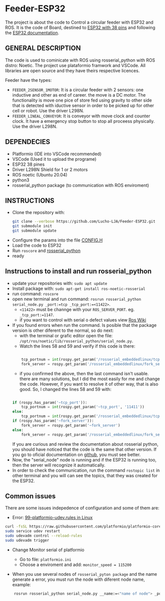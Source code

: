 # Feeder-ESP32
The project is about the code to Control a circular feeder with ESP32 and ROS. It is the code of Board, destined to [ESP32 with 38 pins](https://uelectronics.com/producto/esp32-38-pines-esp-wroom-32/) and following the [ESP32 documentation](https://randomnerdtutorials.com/esp32-pinout-reference-gpios/).

## GENERAL DESCRIPTION
The code is used to cominicate with ROS using rosserial_python with ROS distro: Noetic. The project use plataformio framwork and VSCode. All libraries are open source and they have theirs respective licences.

Feeder have the types:
- `FEEDER_2SENSOR_1MOTOR`: It is a circular feeder with 2 sensors: one inductive and other as end of career. the move is a DC motor. The functionality is move one pice of store fed using gravity to other side that is detected with iductive sensor in order to be 
picked up for other cell or robot. Use the driver L298N.
- `FEEDER_LINEAL_CONVEYOR`: It is conveyor with move clock and counter clock. It have a emergency stop button to stop all proceess physically. Use the driver L298N.

## DEPENDECIES
- Platformio (IDE into VSCode recommended)
- VSCode (Used it to upload the programe)
- ESP32 38 pines
- Driver L298N Shield for 1 or 2 motors
- ROS noetic (Ubuntu 20.04)
- python3
- rosserial_python package (to communication with ROS enviroment)

## INSTRUCTIONS
- Clone the repository with:
    ```bash
    git clone --verbose https://github.com/Lucho-LJA/Feeder-ESP32.git
    git submodule init
    git submodule update
    ```
- Configure the params into the file [CONFIG.H](/include/CONFIG.h)
- Load the code to ESP32
- Run `roscore` and [rosserial_python](#instructions-to-install-and-run-rosserialpython)
- ready

## Instructions to install and run rosserial_python
- update your repositories with: `sudo apt update`
- Install package with: `sudo apt-get install ros-noetic-rosserial`
- run command: `roscore`
- open new terminal and run command: `rosrun rosserial_python serial_node.py _port:=tcp _tcp_port:=<11422>`.
    - `<11422>` must be channge with your `ROS_SERVER_PORT`. eg. `_tcp_port:=1147`.
    - if you want to control with serial o defect values view [Ros Wiki](http://wiki.ros.org/Documentation)
- If you found errors when run the command. Is posible that the package version is other diferent to the normal, so do next:
    - with the terminal or grafic editor open the file: `/opt/ros/noetic/lib/rosserial_python/serial_node.py`.
    - Watch the lines 58 and 59 and verify if this code is there:
    ```python

        tcp_portnum = int(rospy.get_param('/rosserial_embeddedlinux/tcp_port', '11411'))
        fork_server = rospy.get_param('/rosserial_embeddedlinux/fork_server', False)

    ```
    - if you confirmed the above, then the last command isn't usable. there are many solutions, but I did the most easily for me and change the code. However, if you want to resolve it of other way, that is also good. So, I changed the lines 58 and 59 with:
    ```python

    if (rospy.has_param('~tcp_port')):
        tcp_portnum = int(rospy.get_param('~tcp_port', '11411'))
    else:
        tcp_portnum = int(rospy.get_param('/rosserial_embeddedlinux/tcp_port','11411'))
    if (rospy.has_param('~fork_server')):
        fork_server = rospy.get_param('~fork_server')
    else:
        fork_server = rospy.get_param('/rosserial_embeddedlinux/fork_server', False)

    ```
    If you are curious and review the documentation about rosserial python, you should have noticed that the code is the same that other version. If you go to oficial documentation on [github](https://github.com/ros-drivers/rosserial/blob/noetic-devel/rosserial_python/nodes/serial_node.py), you must see better.
- Now, the "serial_node" node is running and if the ESP32 is running too, then the server will recognize it automatically.
- In order to check the communication, run the command `rostopic list` in other terminal and you will can see the topics, that they was created for the ESP32. 

## Common issues
There are some issues indepedence of configuration and some of them are:
- Error: [99-platformio-udev.rules in Linux](https://docs.platformio.org/en/latest/core/installation/udev-rules.html)
```bash
curl -fsSL https://raw.githubusercontent.com/platformio/platformio-core/master/scripts/99-platformio-udev.rules | sudo tee /etc/udev/rules.d/99-platformio-udev.rules
sudo service udev restart
sudo udevadm control --reload-rules
sudo udevadm trigger
```
- Change Monitor serial of platformio
    - Go to file: `platformio.ini`
    - Choose a enviroment and add: `monitor_speed = 115200` 

- When you use several nodes of `rosserial_pyton package` and the name generate a error, you must run the node with diferent node name, example:
```bash
    rosrun rosserial_python serial_node.py __name:=<"name of node"> _port:=tcp _tcp_port:=<port>
```